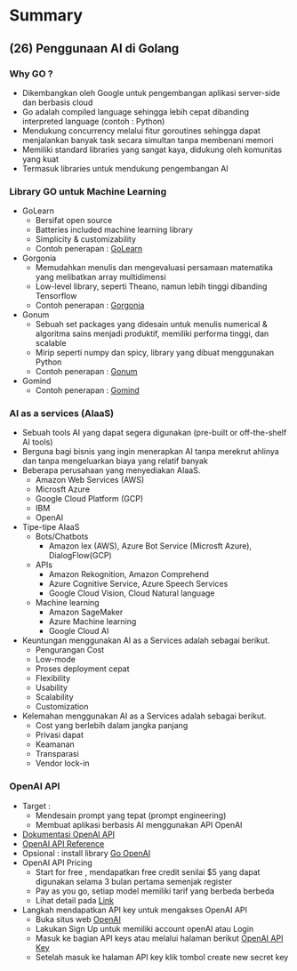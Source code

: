 # Summary

## (26) Penggunaan AI di Golang

### Why GO ?
- Dikembangkan oleh Google untuk pengembangan aplikasi server-side dan berbasis cloud
- Go adalah compiled language sehingga lebih cepat dibanding interpreted language (contoh : Python)
- Mendukung concurrency melalui fitur goroutines sehingga dapat menjalankan banyak task secara simultan tanpa membenani memori
- Memiliki standard libraries yang sangat kaya, didukung oleh komunitas yang kuat
- Termasuk libraries untuk mendukung pengembangan AI

### Library GO untuk Machine Learning
- GoLearn 
    - Bersifat open source
    - Batteries included machine learning library
    - Simplicity & customizability
    - Contoh penerapan : [GoLearn](https://github.com/sjwhitworth/golearn#getting-started)
- Gorgonia 
    - Memudahkan menulis dan mengevaluasi persamaan matematika yang melibatkan array multidimensi
    - Low-level library, seperti Theano, namun lebih tinggi dibanding Tensorflow
    - Contoh penerapan :  [Gorgonia](https://github.com/gorgonia/gorgonia#usage)
- Gonum
    - Sebuah set packages yang didesain untuk menulis numerical & algoritma sains menjadi produktif, memiliki performa tinggi, dan scalable
    - Mirip seperti numpy dan spicy, library yang dibuat menggunakan Python
    - Contoh penerapan : [Gonum](https://www.gonum.org/post/intro_to_gonum/)
- Gomind
    - Contoh penerapan : [Gomind](https://github.com/surenderthakran/gomind#usage)

### AI as a services (AIaaS)
- Sebuah tools AI yang dapat segera digunakan (pre-built or off-the-shelf AI tools)
- Berguna bagi bisnis yang ingin menerapkan AI tanpa merekrut ahlinya dan tanpa mengeluarkan biaya yang relatif banyak
- Beberapa perusahaan yang menyediakan AIaaS.
    - Amazon Web Services (AWS)
    - Microsft Azure
    - Google Cloud Platform (GCP)
    - IBM
    - OpenAI
- Tipe-tipe AIaaS
    - Bots/Chatbots
        - Amazon lex (AWS), Azure Bot Service (Microsft Azure), DialogFlow(GCP)
    - APIs 
        - Amazon Rekognition, Amazon Comprehend
        - Azure Cognitive Service, Azure Speech Services
        - Google Cloud Vision, Cloud Natural language
    - Machine learning
        - Amazon SageMaker
        - Azure Machine learning
        - Google Cloud AI
- Keuntungan menggunakan AI as a Services adalah sebagai berikut.
    - Pengurangan Cost 
    - Low-mode
    - Proses deployment cepat
    - Flexibility
    - Usability
    - Scalability
    - Customization
- Kelemahan menggunakan AI as a Services adalah sebagai berikut.
    - Cost yang berlebih dalam jangka panjang
    - Privasi dapat
    - Keamanan
    - Transparasi
    - Vendor lock-in

### OpenAI API
- Target :
    - Mendesain prompt yang tepat (prompt engineering)
    - Membuat aplikasi berbasis AI menggunakan API OpenAI
- [Dokumentasi OpenAI API](https://platform.openai.com/docs/introduction)
- [OpenAI API Reference](https://platform.openai.com/docs/api-reference/introduction)
- Opsional : install library [Go OpenAI](https://github.com/sashabaranov/go-openai)
- OpenAI API Pricing
    - Start for free , mendapatkan free credit senilai $5 yang dapat digunakan selama 3 bulan pertama semenjak register
    - Pay as you go, setiap model memiliki tarif yang berbeda berbeda
    - Lihat detail pada [Link](https://openai.com/pricing)
- Langkah mendapatkan API key untuk mengakses OpenAI API
    - Buka situs web [OpenAI](https://platform.openai.com/docs/api-reference)
    - Lakukan Sign Up untuk memiliki account openAI atau Login
    - Masuk ke bagian API keys atau melalui halaman berikut [OpenAI API Key](https://platform.openai.com/account/api-keys)
    - Setelah masuk ke halaman API key klik tombol create new secret key
